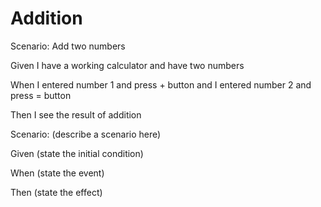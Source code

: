 # Addition

Scenario: Add two numbers
  
  Given I have a working calculator and have two numbers

  When I entered number 1 and press + button and I entered number 2 and press = button
  
  Then I see the result of addition

Scenario: (describe a scenario here)
  
  Given (state the initial condition)
  
  When (state the event)
  
  Then (state the effect)
